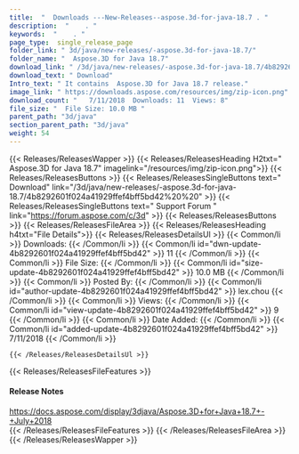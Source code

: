 ```yaml
---
title:  "  Downloads ---New-Releases--aspose.3d-for-java-18.7 . " 
description:  "    . " 
keywords:  "    . " 
page_type:  single_release_page
folder_link: " 3d/java/new-releases/-aspose.3d-for-java-18.7/"
folder_name: "  Aspose.3D for Java 18.7"
download_link: " /3d/java/new-releases/-aspose.3d-for-java-18.7/4b8292601f024a41929ffef4bff5bd42"
download_text: " Download"
Intro_text: " It contains  Aspose.3D for Java 18.7 release."
image_link: " https://downloads.aspose.com/resources/img/zip-icon.png"
download_count: "   7/11/2018  Downloads: 11  Views: 8"
file_size: "  File Size: 10.0 MB "
parent_path: "3d/java"
section_parent_path: "3d/java"
weight: 54 
---
```


{{< Releases/ReleasesWapper >}}
  {{< Releases/ReleasesHeading H2txt="  Aspose.3D for Java 18.7" imagelink="/resources/img/zip-icon.png">}}
  {{< Releases/ReleasesButtons >}}
    {{< Releases/ReleasesSingleButtons text=" Download" link="/3d/java/new-releases/-aspose.3d-for-java-18.7/4b8292601f024a41929ffef4bff5bd42%20%20" >}}
    {{< Releases/ReleasesSingleButtons text=" Support Forum " link="https://forum.aspose.com/c/3d" >}}
  {{< Releases/ReleasesButtons >}}
  {{< Releases/ReleasesFileArea >}}
    {{< Releases/ReleasesHeading h4txt="File Details">}}
    {{< Releases/ReleasesDetailsUl >}}
            {{< Common/li  >}} Downloads: {{< /Common/li >}} 
      {{< Common/li id="dwn-update-4b8292601f024a41929ffef4bff5bd42" >}} 11 {{< /Common/li >}} 
      {{< Common/li  >}} File Size: {{< /Common/li >}} 
      {{< Common/li id="size-update-4b8292601f024a41929ffef4bff5bd42" >}} 10.0 MB {{< /Common/li >}} 
      {{< Common/li  >}} Posted By: {{< /Common/li >}} 
      {{< Common/li id="author-update-4b8292601f024a41929ffef4bff5bd42" >}} lex.chou {{< /Common/li >}} 
      {{< Common/li  >}} Views: {{< /Common/li >}} 
      {{< Common/li id="view-update-4b8292601f024a41929ffef4bff5bd42" >}} 9 {{< /Common/li >}} 
      {{< Common/li  >}} Date Added: {{< /Common/li >}} 
      {{< Common/li id="added-update-4b8292601f024a41929ffef4bff5bd42" >}} 7/11/2018 {{< /Common/li >}} 

    {{< /Releases/ReleasesDetailsUl >}}

  {{< Releases/ReleasesFileFeatures >}}
      <h4>Release Notes</h4><div><a href="https://docs.aspose.com/display/3djava/Aspose.3D+for+Java+18.7+-+July+2018">https://docs.aspose.com/display/3djava/Aspose.3D+for+Java+18.7+-+July+2018</a></div>
  {{< /Releases/ReleasesFileFeatures >}}
 {{< /Releases/ReleasesFileArea >}}
{{< /Releases/ReleasesWapper >}}


